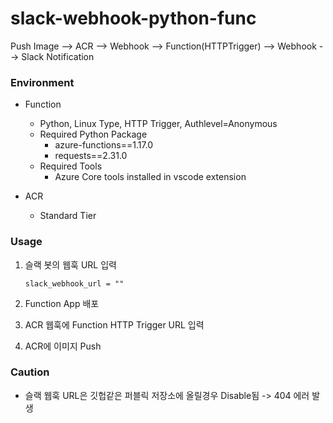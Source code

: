 # slack-webhook-python-func

Push Image --> ACR --> Webhook --> Function(HTTPTrigger) --> Webhook --> Slack Notification

### Environment
- Function
    - Python, Linux Type, HTTP Trigger, Authlevel=Anonymous
    - Required Python Package
        - azure-functions==1.17.0
        - requests==2.31.0
    - Required Tools
        - Azure Core tools installed in vscode extension

- ACR
    - Standard Tier

### Usage
1. 슬랙 봇의 웹훅 URL 입력
    ```
    slack_webhook_url = ""
    ```
2. Function App 배포

3. ACR 웹훅에 Function HTTP Trigger URL 입력

4. ACR에 이미지 Push

### Caution
- 슬랙 웹훅 URL은 깃헙같은 퍼블릭 저장소에 올릴경우 Disable됨 -> 404 에러 발생